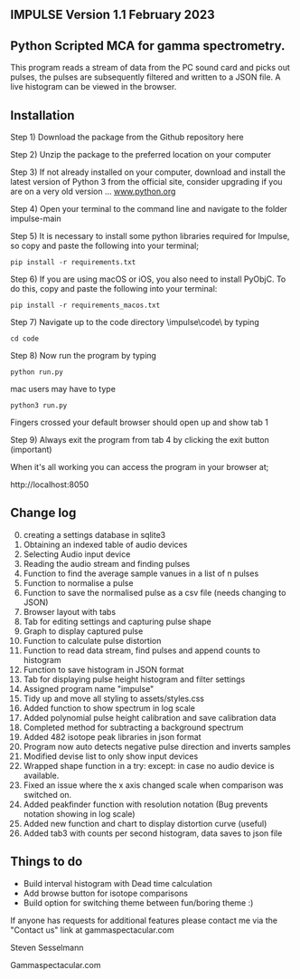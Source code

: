 IMPULSE Version 1.1 February 2023
--------------
Python Scripted MCA for gamma spectrometry.
----------------------------------------
 This program reads a stream of data from the PC sound card and picks out pulses, the pulses are subsequently filtered and written to a JSON file. A live histogram can be viewed in the browser. 
 
 Installation
 ------------
Step 1)
Download the package from the Github repository here 

Step 2) 
Unzip the package to the preferred location on your computer 

Step 3)
If not already installed on your computer, download and install the latest version of Python 3 from the official site, consider upgrading if you are on a very old version ... www.python.org

Step 4)
Open your terminal to the command line and navigate to the folder impulse-main

Step 5) 
It is necessary to install some python libraries required for Impulse, so copy and paste the following into your terminal;
```
pip install -r requirements.txt
```
Step 6) 
If you are using macOS or iOS, you also need to install PyObjC. To do this, copy and paste the following into your terminal:
```
pip install -r requirements_macos.txt
```
Step 7) 
Navigate up to the code directory \impulse\code\ by typing 
```
cd code
```
Step 8) 
Now run the program by typing 
```
python run.py
```
mac users may have to type
```
python3 run.py
```
Fingers crossed your default browser should open up and show tab 1

Step 9) 
Always exit the program from tab 4 by clicking the exit button (important)

When it's all working you can access the program in your browser at;

http://localhost:8050
 

Change log
------------------------

0) creating a settings database in sqlite3
1) Obtaining an indexed table of audio devices 
2) Selecting Audio input device
3) Reading the audio stream and finding pulses
4) Function to find the average sample vanues in a list of n pulses
5) Function to normalise a pulse
6) Function to save the normalised pulse as a csv file (needs changing to JSON)
7) Browser layout with tabs
8) Tab for editing settings and capturing pulse shape
9) Graph to display captured pulse
10) Function to calculate pulse distortion
11) Function to read data stream, find pulses and append counts to histogram
12) Function to save histogram in JSON format
13) Tab for displaying pulse height histogram and filter settings
14) Assigned program name "impulse"
15) Tidy up and move all styling to assets/styles.css
16) Added function to show spectrum in log scale
17) Added polynomial pulse height calibration and save calibration data
18) Completed method for subtracting a background spectrum
19) Added 482 isotope peak libraries in json format
20) Program now auto detects negative pulse direction and inverts samples
21) Modified devise list to only show input devices
22) Wrapped shape function in a try: except: in case no audio device is available.
23) Fixed an issue where the x axis changed scale when comparison was switched on.
24) Added peakfinder function with resolution notation (Bug prevents notation showing in log scale)
25) Added new function and chart to display distortion curve (useful) 
26) Added tab3 with counts per second histogram, data saves to json file

Things to do
------------
* Build interval histogram with Dead time calculation 
* Add browse button for isotope comparisons
* Build option for switching theme between fun/boring theme :)

If anyone has requests for additional features please contact me via the "Contact us" link at gammaspectacular.com


Steven Sesselmann

Gammaspectacular.com


